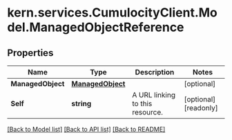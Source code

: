 
# kern.services.CumulocityClient.Model.ManagedObjectReference

## Properties

Name | Type | Description | Notes
------------ | ------------- | ------------- | -------------
**ManagedObject** | [**ManagedObject**](ManagedObject.md) |  | [optional] 
**Self** | **string** | A URL linking to this resource. | [optional] [readonly] 

[[Back to Model list]](../README.md#documentation-for-models)
[[Back to API list]](../README.md#documentation-for-api-endpoints)
[[Back to README]](../README.md)

